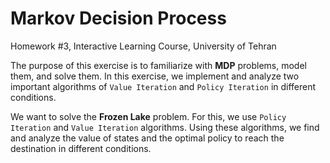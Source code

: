 # Markov Decision Process

Homework #3, Interactive Learning Course, University of Tehran

The purpose of this exercise is to familiarize with **MDP** problems, model them, and solve them. 
In this exercise, we implement and analyze two important algorithms of `Value Iteration` and `Policy Iteration` in different conditions.

We want to solve the **Frozen Lake** problem. 
For this, we use `Policy Iteration` and `Value Iteration` algorithms. 
Using these algorithms, we find and analyze the value of states and the optimal policy to reach the destination in different conditions.

